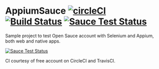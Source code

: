 # AppiumSauce [![circleCI](https://circleci.com/gh/Simon-Kaz/AppiumSauce.svg?style=shield&circle-token=:circle-token)](https://circleci.com/gh/Simon-Kaz/AppiumSauce) [![Build Status](https://travis-ci.org/Simon-Kaz/AppiumSauce.svg?branch=master)](https://travis-ci.org/Simon-Kaz/AppiumSauce) [![Sauce Test Status](https://saucelabs.com/buildstatus/SimonK)](https://saucelabs.com/u/SimonK)

Sample project to test Open Sauce account with Selenium and Appium, both web and native apps.

[![Sauce Test Status](https://saucelabs.com/browser-matrix/SimonK.svg)](https://saucelabs.com/u/SimonK)

CI courtesy of free account on CircleCI and TravisCI.
